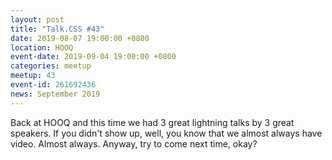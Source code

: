 ```yaml
---
layout: post
title: "Talk.CSS #43"
date: 2019-08-07 19:00:00 +0800
location: HOOQ
event-date: 2019-09-04 19:00:00 +0800
categories: meetup
meetup: 43
event-id: 261692436
news: September 2019
---
```

Back at HOOQ and this time we had 3 great lightning talks by 3 great speakers. If you didn't show up, well, you know that we almost always have video. Almost always. Anyway, try to come next time, okay?